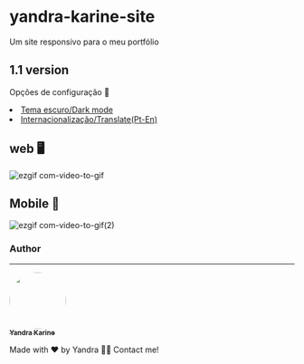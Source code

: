 # yandra-karine-site
Um site responsivo para o meu portfólio

## 1.1 version
Opções de configuração :wrench:
<u>
<li>Tema escuro/Dark mode</li>
<li>Internacionalização/Translate(Pt-En)</li>
</u>

## web :desktop_computer:
![ezgif com-video-to-gif](https://github.com/yandrakarine/yandra-karine-site/assets/89264979/230df060-2cca-454e-8352-2fdf26662648)

## Mobile :iphone:
![ezgif com-video-to-gif(2)](https://github.com/yandrakarine/yandra-karine-site/assets/89264979/567b9593-3eef-4b5c-b9c0-5ead2dd87af0)

### Author

---

<a href="https://github.com/yandrakrine">
 <img style="border-radius: 50%;" src="https://github.com/yandrakarine.png" width="100px;" alt=""/>
 <br />
 <sub><b>Yandra Karine</b></sub>
</a>

Made with ❤️ by Yandra 👋🏽 Contact me!
